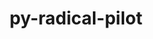 ---
title: "py-radical-pilot"
layout: cache
categories: [package, develop]
meta: {"versions": ["1.20.0"], "compilers": ["gcc@=11.1.0", "oneapi@=2023.1.0", "oneapi@=2023.2.0"], "oss": ["ubuntu20.04"], "platforms": ["linux"], "targets": ["ppc64le", "x86_64", "x86_64_v3"], "stacks": ["e4s", "e4s-oneapi", "e4s-power", "root"], "num_specs": 36, "num_specs_by_stack": {"root": 36, "e4s-power": 5, "e4s-oneapi": 12, "e4s": 5}}
spec_details: [{"hash": "hb6eelksrfxncx5ibqhnac5krr25wg24", "compiler": "gcc@=11.1.0", "versions": ["1.20.0"], "os": "ubuntu20.04", "platform": "linux", "target": "ppc64le", "variants": ["build_system=python_pip"], "stacks": ["root", "e4s-power"], "size": "-", "tarball": "https://binaries.spack.io/develop/build_cache/linux-ubuntu20.04-ppc64le/gcc-11.1.0/py-radical-pilot-1.20.0/linux-ubuntu20.04-ppc64le-gcc-11.1.0-py-radical-pilot-1.20.0-hb6eelksrfxncx5ibqhnac5krr25wg24.spack"}, {"hash": "ieiuoywvu4jkbtxdtx3ji6ejojcmbvwi", "compiler": "gcc@=11.1.0", "versions": ["1.20.0"], "os": "ubuntu20.04", "platform": "linux", "target": "ppc64le", "variants": ["build_system=python_pip"], "stacks": ["root"], "size": "-", "tarball": "https://binaries.spack.io/develop/build_cache/linux-ubuntu20.04-ppc64le/gcc-11.1.0/py-radical-pilot-1.20.0/linux-ubuntu20.04-ppc64le-gcc-11.1.0-py-radical-pilot-1.20.0-ieiuoywvu4jkbtxdtx3ji6ejojcmbvwi.spack"}, {"hash": "mkqyvy5iqxqyypdcvv5zjjwje6xgrmpa", "compiler": "gcc@=11.1.0", "versions": ["1.20.0"], "os": "ubuntu20.04", "platform": "linux", "target": "ppc64le", "variants": ["build_system=python_pip"], "stacks": ["root"], "size": "-", "tarball": "https://binaries.spack.io/develop/build_cache/linux-ubuntu20.04-ppc64le/gcc-11.1.0/py-radical-pilot-1.20.0/linux-ubuntu20.04-ppc64le-gcc-11.1.0-py-radical-pilot-1.20.0-mkqyvy5iqxqyypdcvv5zjjwje6xgrmpa.spack"}, {"hash": "kughbr6c74ugq6t3copx2rhdcfzga4vq", "compiler": "gcc@=11.1.0", "versions": ["1.20.0"], "os": "ubuntu20.04", "platform": "linux", "target": "ppc64le", "variants": ["build_system=python_pip"], "stacks": ["root"], "size": "-", "tarball": "https://binaries.spack.io/develop/build_cache/linux-ubuntu20.04-ppc64le/gcc-11.1.0/py-radical-pilot-1.20.0/linux-ubuntu20.04-ppc64le-gcc-11.1.0-py-radical-pilot-1.20.0-kughbr6c74ugq6t3copx2rhdcfzga4vq.spack"}, {"hash": "4oxkdpeu355zwkaqav52y3ysh2lnhqk4", "compiler": "gcc@=11.1.0", "versions": ["1.20.0"], "os": "ubuntu20.04", "platform": "linux", "target": "ppc64le", "variants": ["build_system=python_pip"], "stacks": ["root"], "size": "-", "tarball": "https://binaries.spack.io/develop/build_cache/linux-ubuntu20.04-ppc64le/gcc-11.1.0/py-radical-pilot-1.20.0/linux-ubuntu20.04-ppc64le-gcc-11.1.0-py-radical-pilot-1.20.0-4oxkdpeu355zwkaqav52y3ysh2lnhqk4.spack"}, {"hash": "nhemqxtzjynrr2abb2ymaa3rxhghsw3t", "compiler": "gcc@=11.1.0", "versions": ["1.20.0"], "os": "ubuntu20.04", "platform": "linux", "target": "ppc64le", "variants": ["build_system=python_pip"], "stacks": ["root"], "size": "-", "tarball": "https://binaries.spack.io/develop/build_cache/linux-ubuntu20.04-ppc64le/gcc-11.1.0/py-radical-pilot-1.20.0/linux-ubuntu20.04-ppc64le-gcc-11.1.0-py-radical-pilot-1.20.0-nhemqxtzjynrr2abb2ymaa3rxhghsw3t.spack"}, {"hash": "6wh2qedktsx5p6aud3lshukhmvpyxpae", "compiler": "gcc@=11.1.0", "versions": ["1.20.0"], "os": "ubuntu20.04", "platform": "linux", "target": "ppc64le", "variants": ["build_system=python_pip"], "stacks": ["root", "e4s-power"], "size": "-", "tarball": "https://binaries.spack.io/develop/build_cache/linux-ubuntu20.04-ppc64le/gcc-11.1.0/py-radical-pilot-1.20.0/linux-ubuntu20.04-ppc64le-gcc-11.1.0-py-radical-pilot-1.20.0-6wh2qedktsx5p6aud3lshukhmvpyxpae.spack"}, {"hash": "42wods2vdszdcgrmoibiaqxhay2d2s5q", "compiler": "gcc@=11.1.0", "versions": ["1.20.0"], "os": "ubuntu20.04", "platform": "linux", "target": "ppc64le", "variants": ["build_system=python_pip"], "stacks": ["root"], "size": "-", "tarball": "https://binaries.spack.io/develop/build_cache/linux-ubuntu20.04-ppc64le/gcc-11.1.0/py-radical-pilot-1.20.0/linux-ubuntu20.04-ppc64le-gcc-11.1.0-py-radical-pilot-1.20.0-42wods2vdszdcgrmoibiaqxhay2d2s5q.spack"}, {"hash": "q22ag7vd457sh6jrfb7mps46owjlno2k", "compiler": "gcc@=11.1.0", "versions": ["1.20.0"], "os": "ubuntu20.04", "platform": "linux", "target": "ppc64le", "variants": ["build_system=python_pip"], "stacks": ["root", "e4s-power"], "size": "-", "tarball": "https://binaries.spack.io/develop/build_cache/linux-ubuntu20.04-ppc64le/gcc-11.1.0/py-radical-pilot-1.20.0/linux-ubuntu20.04-ppc64le-gcc-11.1.0-py-radical-pilot-1.20.0-q22ag7vd457sh6jrfb7mps46owjlno2k.spack"}, {"hash": "2a2suulgz245d6aoqttgm7oe6uacolc2", "compiler": "gcc@=11.1.0", "versions": ["1.20.0"], "os": "ubuntu20.04", "platform": "linux", "target": "ppc64le", "variants": ["build_system=python_pip"], "stacks": ["root"], "size": "-", "tarball": "https://binaries.spack.io/develop/build_cache/linux-ubuntu20.04-ppc64le/gcc-11.1.0/py-radical-pilot-1.20.0/linux-ubuntu20.04-ppc64le-gcc-11.1.0-py-radical-pilot-1.20.0-2a2suulgz245d6aoqttgm7oe6uacolc2.spack"}, {"hash": "qdwxwg4wmadlqoh6ejnrack7w3hp3yul", "compiler": "gcc@=11.1.0", "versions": ["1.20.0"], "os": "ubuntu20.04", "platform": "linux", "target": "ppc64le", "variants": ["build_system=python_pip"], "stacks": ["root"], "size": "-", "tarball": "https://binaries.spack.io/develop/build_cache/linux-ubuntu20.04-ppc64le/gcc-11.1.0/py-radical-pilot-1.20.0/linux-ubuntu20.04-ppc64le-gcc-11.1.0-py-radical-pilot-1.20.0-qdwxwg4wmadlqoh6ejnrack7w3hp3yul.spack"}, {"hash": "risdapfe7bnfn6ijojeg4qpk5tvhm4jd", "compiler": "gcc@=11.1.0", "versions": ["1.20.0"], "os": "ubuntu20.04", "platform": "linux", "target": "ppc64le", "variants": ["build_system=python_pip"], "stacks": ["root", "e4s-power"], "size": "-", "tarball": "https://binaries.spack.io/develop/build_cache/linux-ubuntu20.04-ppc64le/gcc-11.1.0/py-radical-pilot-1.20.0/linux-ubuntu20.04-ppc64le-gcc-11.1.0-py-radical-pilot-1.20.0-risdapfe7bnfn6ijojeg4qpk5tvhm4jd.spack"}, {"hash": "5waebkncayr2izj25eelvh7w3b7sicrn", "compiler": "gcc@=11.1.0", "versions": ["1.20.0"], "os": "ubuntu20.04", "platform": "linux", "target": "ppc64le", "variants": ["build_system=python_pip"], "stacks": ["root", "e4s-power"], "size": "-", "tarball": "https://binaries.spack.io/develop/build_cache/linux-ubuntu20.04-ppc64le/gcc-11.1.0/py-radical-pilot-1.20.0/linux-ubuntu20.04-ppc64le-gcc-11.1.0-py-radical-pilot-1.20.0-5waebkncayr2izj25eelvh7w3b7sicrn.spack"}, {"hash": "kqnklwsywc6xdwrcyiolhgnhzyjno4qw", "compiler": "oneapi@=2023.1.0", "versions": ["1.20.0"], "os": "ubuntu20.04", "platform": "linux", "target": "x86_64", "variants": ["build_system=python_pip"], "stacks": ["root", "e4s-oneapi"], "size": "-", "tarball": "https://binaries.spack.io/develop/build_cache/linux-ubuntu20.04-x86_64/oneapi-2023.1.0/py-radical-pilot-1.20.0/linux-ubuntu20.04-x86_64-oneapi-2023.1.0-py-radical-pilot-1.20.0-kqnklwsywc6xdwrcyiolhgnhzyjno4qw.spack"}, {"hash": "by4f23ous4qlo4gsl3lcfqbtfz6u7ssr", "compiler": "oneapi@=2023.1.0", "versions": ["1.20.0"], "os": "ubuntu20.04", "platform": "linux", "target": "x86_64", "variants": ["build_system=python_pip"], "stacks": ["root", "e4s-oneapi"], "size": "-", "tarball": "https://binaries.spack.io/develop/build_cache/linux-ubuntu20.04-x86_64/oneapi-2023.1.0/py-radical-pilot-1.20.0/linux-ubuntu20.04-x86_64-oneapi-2023.1.0-py-radical-pilot-1.20.0-by4f23ous4qlo4gsl3lcfqbtfz6u7ssr.spack"}, {"hash": "id26szsgvc23yju52u6mapwb36rjpc6y", "compiler": "oneapi@=2023.1.0", "versions": ["1.20.0"], "os": "ubuntu20.04", "platform": "linux", "target": "x86_64", "variants": ["build_system=python_pip"], "stacks": ["root", "e4s-oneapi"], "size": "-", "tarball": "https://binaries.spack.io/develop/build_cache/linux-ubuntu20.04-x86_64/oneapi-2023.1.0/py-radical-pilot-1.20.0/linux-ubuntu20.04-x86_64-oneapi-2023.1.0-py-radical-pilot-1.20.0-id26szsgvc23yju52u6mapwb36rjpc6y.spack"}, {"hash": "42kxq4w24gf6pwbkckip3gqjuip453f5", "compiler": "oneapi@=2023.1.0", "versions": ["1.20.0"], "os": "ubuntu20.04", "platform": "linux", "target": "x86_64", "variants": ["build_system=python_pip"], "stacks": ["root", "e4s-oneapi"], "size": "-", "tarball": "https://binaries.spack.io/develop/build_cache/linux-ubuntu20.04-x86_64/oneapi-2023.1.0/py-radical-pilot-1.20.0/linux-ubuntu20.04-x86_64-oneapi-2023.1.0-py-radical-pilot-1.20.0-42kxq4w24gf6pwbkckip3gqjuip453f5.spack"}, {"hash": "yz7krfx7g4fllx5j2wa5jpjvxaag34zo", "compiler": "oneapi@=2023.2.0", "versions": ["1.20.0"], "os": "ubuntu20.04", "platform": "linux", "target": "x86_64", "variants": ["build_system=python_pip"], "stacks": ["root", "e4s-oneapi"], "size": "-", "tarball": "https://binaries.spack.io/develop/build_cache/linux-ubuntu20.04-x86_64/oneapi-2023.2.0/py-radical-pilot-1.20.0/linux-ubuntu20.04-x86_64-oneapi-2023.2.0-py-radical-pilot-1.20.0-yz7krfx7g4fllx5j2wa5jpjvxaag34zo.spack"}, {"hash": "bef5uc4rl44j3a65uigpqvh3hqlljkbf", "compiler": "oneapi@=2023.2.0", "versions": ["1.20.0"], "os": "ubuntu20.04", "platform": "linux", "target": "x86_64", "variants": ["build_system=python_pip"], "stacks": ["root", "e4s-oneapi"], "size": "-", "tarball": "https://binaries.spack.io/develop/build_cache/linux-ubuntu20.04-x86_64/oneapi-2023.2.0/py-radical-pilot-1.20.0/linux-ubuntu20.04-x86_64-oneapi-2023.2.0-py-radical-pilot-1.20.0-bef5uc4rl44j3a65uigpqvh3hqlljkbf.spack"}, {"hash": "u7te62a35cglrqkscgf6omtnr5e2tmlm", "compiler": "oneapi@=2023.2.0", "versions": ["1.20.0"], "os": "ubuntu20.04", "platform": "linux", "target": "x86_64", "variants": ["build_system=python_pip"], "stacks": ["root", "e4s-oneapi"], "size": "-", "tarball": "https://binaries.spack.io/develop/build_cache/linux-ubuntu20.04-x86_64/oneapi-2023.2.0/py-radical-pilot-1.20.0/linux-ubuntu20.04-x86_64-oneapi-2023.2.0-py-radical-pilot-1.20.0-u7te62a35cglrqkscgf6omtnr5e2tmlm.spack"}, {"hash": "kqktfgyxawc5p7azfmfk3vmrr35a2b5q", "compiler": "oneapi@=2023.2.0", "versions": ["1.20.0"], "os": "ubuntu20.04", "platform": "linux", "target": "x86_64", "variants": ["build_system=python_pip"], "stacks": ["root", "e4s-oneapi"], "size": "-", "tarball": "https://binaries.spack.io/develop/build_cache/linux-ubuntu20.04-x86_64/oneapi-2023.2.0/py-radical-pilot-1.20.0/linux-ubuntu20.04-x86_64-oneapi-2023.2.0-py-radical-pilot-1.20.0-kqktfgyxawc5p7azfmfk3vmrr35a2b5q.spack"}, {"hash": "brs27ose3iagg27e7beobtbl6ns5wpkn", "compiler": "oneapi@=2023.2.0", "versions": ["1.20.0"], "os": "ubuntu20.04", "platform": "linux", "target": "x86_64", "variants": ["build_system=python_pip"], "stacks": ["root", "e4s-oneapi"], "size": "-", "tarball": "https://binaries.spack.io/develop/build_cache/linux-ubuntu20.04-x86_64/oneapi-2023.2.0/py-radical-pilot-1.20.0/linux-ubuntu20.04-x86_64-oneapi-2023.2.0-py-radical-pilot-1.20.0-brs27ose3iagg27e7beobtbl6ns5wpkn.spack"}, {"hash": "7ibn4i5ckbiallhyhtalqobzcpoys7mv", "compiler": "oneapi@=2023.2.0", "versions": ["1.20.0"], "os": "ubuntu20.04", "platform": "linux", "target": "x86_64", "variants": ["build_system=python_pip"], "stacks": ["root", "e4s-oneapi"], "size": "-", "tarball": "https://binaries.spack.io/develop/build_cache/linux-ubuntu20.04-x86_64/oneapi-2023.2.0/py-radical-pilot-1.20.0/linux-ubuntu20.04-x86_64-oneapi-2023.2.0-py-radical-pilot-1.20.0-7ibn4i5ckbiallhyhtalqobzcpoys7mv.spack"}, {"hash": "ai4bsepyu7ynetjgaujgrtrrvfhsln6f", "compiler": "oneapi@=2023.2.0", "versions": ["1.20.0"], "os": "ubuntu20.04", "platform": "linux", "target": "x86_64", "variants": ["build_system=python_pip"], "stacks": ["root", "e4s-oneapi"], "size": "-", "tarball": "https://binaries.spack.io/develop/build_cache/linux-ubuntu20.04-x86_64/oneapi-2023.2.0/py-radical-pilot-1.20.0/linux-ubuntu20.04-x86_64-oneapi-2023.2.0-py-radical-pilot-1.20.0-ai4bsepyu7ynetjgaujgrtrrvfhsln6f.spack"}, {"hash": "evmshboukijlb3metblf6l4j4f2femdf", "compiler": "oneapi@=2023.2.0", "versions": ["1.20.0"], "os": "ubuntu20.04", "platform": "linux", "target": "x86_64", "variants": ["build_system=python_pip"], "stacks": ["root", "e4s-oneapi"], "size": "-", "tarball": "https://binaries.spack.io/develop/build_cache/linux-ubuntu20.04-x86_64/oneapi-2023.2.0/py-radical-pilot-1.20.0/linux-ubuntu20.04-x86_64-oneapi-2023.2.0-py-radical-pilot-1.20.0-evmshboukijlb3metblf6l4j4f2femdf.spack"}, {"hash": "y7evsqxttcbnyzipadxxrkl35mbqm7b3", "compiler": "gcc@=11.1.0", "versions": ["1.20.0"], "os": "ubuntu20.04", "platform": "linux", "target": "x86_64_v3", "variants": ["build_system=python_pip"], "stacks": ["root"], "size": "-", "tarball": "https://binaries.spack.io/develop/build_cache/linux-ubuntu20.04-x86_64_v3/gcc-11.1.0/py-radical-pilot-1.20.0/linux-ubuntu20.04-x86_64_v3-gcc-11.1.0-py-radical-pilot-1.20.0-y7evsqxttcbnyzipadxxrkl35mbqm7b3.spack"}, {"hash": "sbsa7quuiqpowok55ke2z7evzlsstaec", "compiler": "gcc@=11.1.0", "versions": ["1.20.0"], "os": "ubuntu20.04", "platform": "linux", "target": "x86_64_v3", "variants": ["build_system=python_pip"], "stacks": ["root"], "size": "-", "tarball": "https://binaries.spack.io/develop/build_cache/linux-ubuntu20.04-x86_64_v3/gcc-11.1.0/py-radical-pilot-1.20.0/linux-ubuntu20.04-x86_64_v3-gcc-11.1.0-py-radical-pilot-1.20.0-sbsa7quuiqpowok55ke2z7evzlsstaec.spack"}, {"hash": "xmngmf6oljqzr5obq54gmkvakbrb4fmc", "compiler": "gcc@=11.1.0", "versions": ["1.20.0"], "os": "ubuntu20.04", "platform": "linux", "target": "x86_64_v3", "variants": ["build_system=python_pip"], "stacks": ["root", "e4s"], "size": "-", "tarball": "https://binaries.spack.io/develop/build_cache/linux-ubuntu20.04-x86_64_v3/gcc-11.1.0/py-radical-pilot-1.20.0/linux-ubuntu20.04-x86_64_v3-gcc-11.1.0-py-radical-pilot-1.20.0-xmngmf6oljqzr5obq54gmkvakbrb4fmc.spack"}, {"hash": "h5spuegrylxwupejn7bcfaw2dqodgze4", "compiler": "gcc@=11.1.0", "versions": ["1.20.0"], "os": "ubuntu20.04", "platform": "linux", "target": "x86_64_v3", "variants": ["build_system=python_pip"], "stacks": ["root", "e4s"], "size": "-", "tarball": "https://binaries.spack.io/develop/build_cache/linux-ubuntu20.04-x86_64_v3/gcc-11.1.0/py-radical-pilot-1.20.0/linux-ubuntu20.04-x86_64_v3-gcc-11.1.0-py-radical-pilot-1.20.0-h5spuegrylxwupejn7bcfaw2dqodgze4.spack"}, {"hash": "62atwebkwo6xo5lin3mv7xh3w6irlfw5", "compiler": "gcc@=11.1.0", "versions": ["1.20.0"], "os": "ubuntu20.04", "platform": "linux", "target": "x86_64_v3", "variants": ["build_system=python_pip"], "stacks": ["root"], "size": "-", "tarball": "https://binaries.spack.io/develop/build_cache/linux-ubuntu20.04-x86_64_v3/gcc-11.1.0/py-radical-pilot-1.20.0/linux-ubuntu20.04-x86_64_v3-gcc-11.1.0-py-radical-pilot-1.20.0-62atwebkwo6xo5lin3mv7xh3w6irlfw5.spack"}, {"hash": "boqsmuh7vfaf2rxy5mrcjp2p7pgmc4m7", "compiler": "gcc@=11.1.0", "versions": ["1.20.0"], "os": "ubuntu20.04", "platform": "linux", "target": "x86_64_v3", "variants": ["build_system=python_pip"], "stacks": ["root"], "size": "-", "tarball": "https://binaries.spack.io/develop/build_cache/linux-ubuntu20.04-x86_64_v3/gcc-11.1.0/py-radical-pilot-1.20.0/linux-ubuntu20.04-x86_64_v3-gcc-11.1.0-py-radical-pilot-1.20.0-boqsmuh7vfaf2rxy5mrcjp2p7pgmc4m7.spack"}, {"hash": "5cot3sjlpena3a32fhs2ryhflis7aqzd", "compiler": "gcc@=11.1.0", "versions": ["1.20.0"], "os": "ubuntu20.04", "platform": "linux", "target": "x86_64_v3", "variants": ["build_system=python_pip"], "stacks": ["root", "e4s"], "size": "-", "tarball": "https://binaries.spack.io/develop/build_cache/linux-ubuntu20.04-x86_64_v3/gcc-11.1.0/py-radical-pilot-1.20.0/linux-ubuntu20.04-x86_64_v3-gcc-11.1.0-py-radical-pilot-1.20.0-5cot3sjlpena3a32fhs2ryhflis7aqzd.spack"}, {"hash": "rqbp5neoym7ewvwjxqfk4nxihgospury", "compiler": "gcc@=11.1.0", "versions": ["1.20.0"], "os": "ubuntu20.04", "platform": "linux", "target": "x86_64_v3", "variants": ["build_system=python_pip"], "stacks": ["root"], "size": "-", "tarball": "https://binaries.spack.io/develop/build_cache/linux-ubuntu20.04-x86_64_v3/gcc-11.1.0/py-radical-pilot-1.20.0/linux-ubuntu20.04-x86_64_v3-gcc-11.1.0-py-radical-pilot-1.20.0-rqbp5neoym7ewvwjxqfk4nxihgospury.spack"}, {"hash": "g7ni22hrpz2ejky2wm22jefkyrgl3eum", "compiler": "gcc@=11.1.0", "versions": ["1.20.0"], "os": "ubuntu20.04", "platform": "linux", "target": "x86_64_v3", "variants": ["build_system=python_pip"], "stacks": ["root", "e4s"], "size": "-", "tarball": "https://binaries.spack.io/develop/build_cache/linux-ubuntu20.04-x86_64_v3/gcc-11.1.0/py-radical-pilot-1.20.0/linux-ubuntu20.04-x86_64_v3-gcc-11.1.0-py-radical-pilot-1.20.0-g7ni22hrpz2ejky2wm22jefkyrgl3eum.spack"}, {"hash": "auh7snqefdjy7iz7466rnrdy7pyo2mqc", "compiler": "gcc@=11.1.0", "versions": ["1.20.0"], "os": "ubuntu20.04", "platform": "linux", "target": "x86_64_v3", "variants": ["build_system=python_pip"], "stacks": ["root"], "size": "-", "tarball": "https://binaries.spack.io/develop/build_cache/linux-ubuntu20.04-x86_64_v3/gcc-11.1.0/py-radical-pilot-1.20.0/linux-ubuntu20.04-x86_64_v3-gcc-11.1.0-py-radical-pilot-1.20.0-auh7snqefdjy7iz7466rnrdy7pyo2mqc.spack"}, {"hash": "pbtplkx3z4ija6eclfqyqipdjr5zo6hc", "compiler": "gcc@=11.1.0", "versions": ["1.20.0"], "os": "ubuntu20.04", "platform": "linux", "target": "x86_64_v3", "variants": ["build_system=python_pip"], "stacks": ["root", "e4s"], "size": "-", "tarball": "https://binaries.spack.io/develop/build_cache/linux-ubuntu20.04-x86_64_v3/gcc-11.1.0/py-radical-pilot-1.20.0/linux-ubuntu20.04-x86_64_v3-gcc-11.1.0-py-radical-pilot-1.20.0-pbtplkx3z4ija6eclfqyqipdjr5zo6hc.spack"}]
---